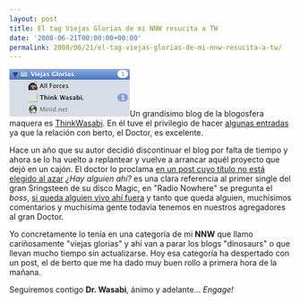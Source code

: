 ```yaml
---
layout: post
title: El tag Viejas Glorias de mi NNW resucita a TW
date: '2008-06-21T00:00:00+00:00'
permalink: 2008/06/21/el-tag-viejas-glorias-de-mi-nnw-resucita-a-tw/
---
```

<img src="/assets/eoijwoufen.png" alt="" title="Think Wasabi resucita" width="215" height="85" class="derecha_borde" />Un grandísimo blog de la blogosfera maquera es <a href="http://www.thinkwasabi.com/">ThinkWasabi</a>. En él tuve el privilegio de hacer <a href="http://www.thinkwasabi.com/category/apple/">algunas entradas</a> ya que la relación con berto, el Doctor, es excelente. 

Hace un año que su autor decidió discontinuar el blog por falta de tiempo y ahora se lo ha vuelto a replantear y vuelve a arrancar aquél proyecto que dejó en un cajón. El doctor lo proclama <a href="http://www.thinkwasabi.com/2008/06/21/%C2%BFhay-alguien-ahi/">en un post cuyo título no está elegido al azar</a> <em>¿Hay alguien ahí?</em> es una clara referencia al primer single del gran Sringsteen de su disco Magic, en "Radio Nowhere" se pregunta el <em>boss</em>, <a href="http://www.quedeletras.com/letra-cancion-radio-nowhere-bajar-94985/disco-magic/bruce-springsteen-radio-nowhere.html">si queda alguien vivo ahí fuera</a> y tanto que queda alguien, muchísimos comentarios y muchísima gente todavía tenemos en nuestros agregadores al gran Doctor. 

Yo concretamente lo tenía en una categoría de mi <strong>NNW</strong> que llamo cariñosamente "viejas glorias" y ahí van a parar los blogs "dinosaurs" o que llevan mucho tiempo sin actualizarse. Hoy esa categoría ha despertado con un post, el de berto que me ha dado muy buen rollo a primera hora de la mañana. 

Seguiremos contigo <strong>Dr. Wasabi</strong>, ánimo y adelante... <em>Engage!</em>
